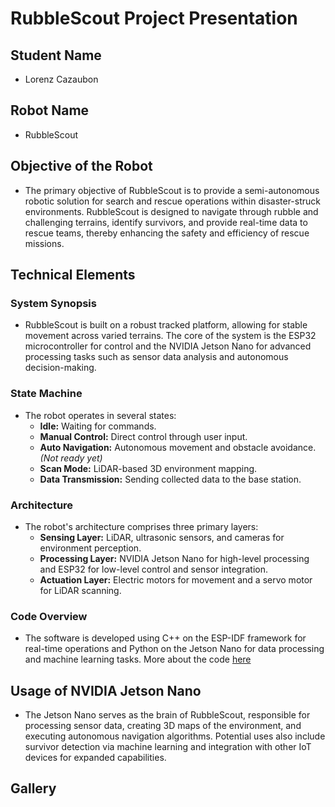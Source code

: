 # RubbleScout Project Presentation

## Student Name
- Lorenz Cazaubon

## Robot Name
- RubbleScout

## Objective of the Robot
- The primary objective of RubbleScout is to provide a semi-autonomous robotic solution for search and rescue operations within disaster-struck environments. RubbleScout is designed to navigate through rubble and challenging terrains, identify survivors, and provide real-time data to rescue teams, thereby enhancing the safety and efficiency of rescue missions.

## Technical Elements
### System Synopsis
- RubbleScout is built on a robust tracked platform, allowing for stable movement across varied terrains. The core of the system is the ESP32 microcontroller for control and the NVIDIA Jetson Nano for advanced processing tasks such as sensor data analysis and autonomous decision-making.

### State Machine
- The robot operates in several states:
  - **Idle:** Waiting for commands.
  - **Manual Control:** Direct control through user input.
  - **Auto Navigation:** Autonomous movement and obstacle avoidance. *(Not ready yet)*
  - **Scan Mode:** LiDAR-based 3D environment mapping.
  - **Data Transmission:** Sending collected data to the base station.
  
### Architecture
- The robot's architecture comprises three primary layers:
  - **Sensing Layer:** LiDAR, ultrasonic sensors, and cameras for environment perception.
  - **Processing Layer:** NVIDIA Jetson Nano for high-level processing and ESP32 for low-level control and sensor integration.
  - **Actuation Layer:** Electric motors for movement and a servo motor for LiDAR scanning.

### Code Overview
- The software is developed using C++ on the ESP-IDF framework for real-time operations and Python on the Jetson Nano for data processing and machine learning tasks.
More about the code [here](https://github.com/Templatew/RubbleScout/tree/main/Code)

## Usage of NVIDIA Jetson Nano
- The Jetson Nano serves as the brain of RubbleScout, responsible for processing sensor data, creating 3D maps of the environment, and executing autonomous navigation algorithms. Potential uses also include survivor detection via machine learning and integration with other IoT devices for expanded capabilities.


## **Gallery**